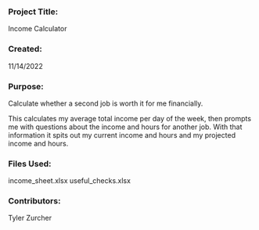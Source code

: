 ### Project Title:
Income Calculator

### Created:
11/14/2022

### Purpose:
Calculate whether a second job is worth it for me financially.

This calculates my average total income per day of the week, then prompts me with questions about the income and hours for another job. With that information it spits out my current income and hours and my projected income and hours. 

### Files Used:
income_sheet.xlsx
useful_checks.xlsx

### Contributors:
Tyler Zurcher
